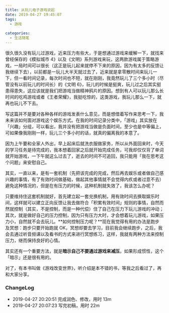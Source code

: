 ```yaml
---
title: 从玩儿电子游戏说起
date: 2019-04-27 19:45:07
tags:
  - 游戏
  
categories:
  - 生活随笔
---
```



<!--more-->

很久很久没有玩儿过游戏，近来压力有些大，于是想通过游戏来缓解一下，就找来曾经保存的《模拟城市 4》以及《文明》系列游戏来玩，这两款游戏属于策略游戏，一局时间可以很长（这正是玩儿起来就停不下来的原因，因为有太多的反馈让我继续下去），以前都是一玩儿大半天就过去了，近来就是拿零散时间来玩儿一下，但一看时间记录，每次时间也不短，就在刚刚，我竟然玩儿了三个多小时（尽管没有以前玩儿的时间长）的《文明 6》，玩儿的时候是挺爽，玩儿过之后其实挺患得患失，这应该就是我们把游戏当做精神鸦片的原因。想到有人可以玩儿那么长时间的吃鸡游戏或者《王者荣耀》，我挺吃惊的，这类游戏，我玩儿那么一下，就再也玩儿不下去。

写这篇并不是要对各种各样的游戏发表什么意见，而是想借着写作来思考一下，我未来该如何面对游戏这个娱乐方式。在我的时间记录分类中，「游戏」其实放在「兴趣」分组，可以看出，我并没有把游戏当做是负面时间，至少也是中等偏上，可如果像我刚刚一样，玩儿三个多小时的话，就真的偏离我的本意了。

因为上午要和全家人外出，早上起床后就洗衣服做家务，所以从外面回来时，今天的学习任务是待完成的，我本想着回家之后就开始完成任务，可我却仅仅背了单词就开始游戏，一下午就这么过去了，逝去的时间不可追回，我只能用「我在思考这个问题」来安慰自己。

其实，一直以来，是有一套机制（先把该完成的完成，然后再去娱乐或者做自己感兴趣的事情，有了有效时间做基础，做起其他事情就不会觉得内疚或者过意不去）避免这种情况的，但是在有压力的时候，这种机制就失效了，我该怎么办呢？

只要维持住这套机制就好，首先建立起一套兑换机制，用有效时间去换取娱乐时间，这样就可以建立正向反馈让我去做符合「积累有效时间」规则的事情，自然而然就控制（其实，不是控制，而是一种代偿）住了自己在压力下玩儿游戏的冲动；其次，就是做好自己的压力控制，因为只有压力大时，才会想着玩儿游戏，如果压力小，自然就不会去玩儿。**如何控制压力呢？**现在我觉得有用的办法是跑步及冥想：跑步只要开始跑就 OK，冥想却要去学习，目前我会继续跑步，之后，我会去通过听音频课以及看书的方式来进行冥想练习，这样，我就有两种方法来控制压力，继而保持良好的心情。

其实还有一个重要方法，就是**暗示自己不要通过游戏来减压**，如果形成惯性，这个「暗示」还是很有用的。

对了，有本书叫做《游戏改变世界》，听介绍是本不错的书，等我之后看过了，再和大家分享。

### ChangeLog


- 2019-04-27 20:20:51 完成润色、修改，用时 13m
- 2019-04-27 20:07:23 写完初稿，用时 22m